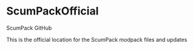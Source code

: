 # ScumPackOfficial
ScumPack GitHub

This is the official location for the ScumPack modpack files and updates
